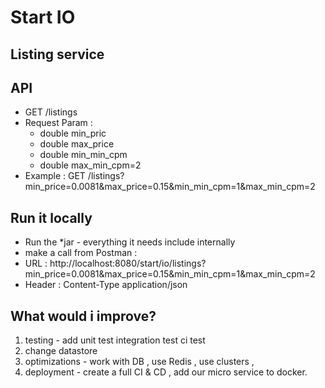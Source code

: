
# Start IO
## Listing service


## API
* GET /listings
* Request Param :
  * double min_pric 
  * double max_price 
  * double min_min_cpm
  * double max_min_cpm=2
* Example : GET /listings?min_price=0.0081&max_price=0.15&min_min_cpm=1&max_min_cpm=2


## Run it locally
* Run the *jar - everything it needs include internally
* make a call from Postman : 
* URL : http://localhost:8080/start/io/listings?min_price=0.0081&max_price=0.15&min_min_cpm=1&max_min_cpm=2
* Header : Content-Type application/json


## What would i improve?

1. testing - add unit test integration test ci test 
2. change datastore 
3. optimizations - work with DB , use Redis , use clusters ,
4. deployment - create a full CI & CD , add our micro service to docker.


```
